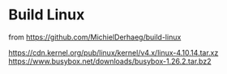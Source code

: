 # Build Linux

from https://github.com/MichielDerhaeg/build-linux
 
https://cdn.kernel.org/pub/linux/kernel/v4.x/linux-4.10.14.tar.xz
https://www.busybox.net/downloads/busybox-1.26.2.tar.bz2
